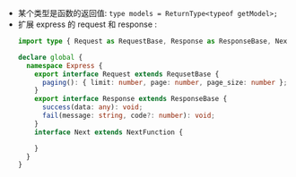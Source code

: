 - 某个类型是函数的返回值: `type models = ReturnType<typeof getModel>;`
- 扩展 express 的 request 和 response : 
  ```typescript
  import type { Request as RequestBase, Response as ResponseBase, NextFunction } from 'express';

  declare global {
    namespace Express {
      export interface Request extends RequsetBase {
        paging(): { limit: number, page: number, page_size: number };
      }
      export interface Response extends ResponseBase {
        success(data: any): void;
        fail(message: string, code?: number): void;
      }
      interface Next extends NextFunction {

      }
    }
  }
  ```